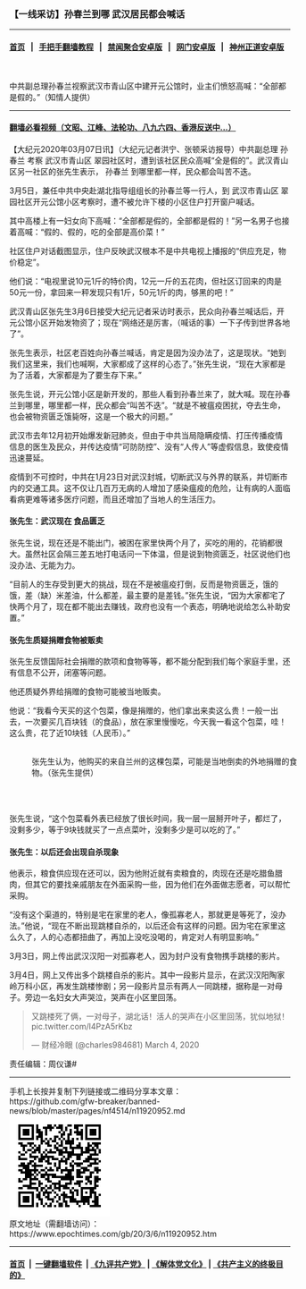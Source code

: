 ### 【一线采访】孙春兰到哪 武汉居民都会喊话
------------------------

#### [首页](https://github.com/gfw-breaker/banned-news/blob/master/README.md) &nbsp;&nbsp;|&nbsp;&nbsp; [手把手翻墙教程](https://github.com/gfw-breaker/guides/wiki) &nbsp;&nbsp;|&nbsp;&nbsp; [禁闻聚合安卓版](https://github.com/gfw-breaker/bn-android) &nbsp;&nbsp;|&nbsp;&nbsp; [网门安卓版](https://github.com/oGate2/oGate) &nbsp;&nbsp;|&nbsp;&nbsp; [神州正道安卓版](https://github.com/SzzdOgate/update) 



<div><img alt="" class="aligncenter wp-post-image" src="https://i.epochtimes.com/assets/uploads/2020/03/page1-600x400.jpg"/>
<div class="red16 caption">
 <p>
  中共副总理孙春兰视察武汉市青山区中建开元公馆时，业主们愤怒高喊：“全部都是假的。”（知情人提供）
 </p>
</div>
</div><hr/>

#### [翻墙必看视频（文昭、江峰、法轮功、八九六四、香港反送中...）](https://github.com/gfw-breaker/banned-news/blob/master/pages/link3.md)

<div><p>
 【大纪元2020年03月07日讯】（大纪元记者洪宁、张顿采访报导）中共副总理
 <ok href="https://www.epochtimes.com/gb/tag/%E5%AD%99%E6%98%A5%E5%85%B0.html">
  孙春兰
 </ok>
 考察
 <ok href="https://www.epochtimes.com/gb/tag/%E6%AD%A6%E6%B1%89%E5%B8%82%E9%9D%92%E5%B1%B1%E5%8C%BA.html">
  武汉市青山区
 </ok>
 翠园社区时，遭到该社区民众高喊“全是假的”。武汉青山区另一社区的张先生表示，
 <ok href="https://www.epochtimes.com/gb/tag/%E5%AD%99%E6%98%A5%E5%85%B0.html">
  孙春兰
 </ok>
 到哪里都一样，民众都会叫苦不迭。
</p>
<p>
 3月5日，兼任中共中央赴湖北指导组组长的孙春兰等一行人，到
 <ok href="https://www.epochtimes.com/gb/tag/%E6%AD%A6%E6%B1%89%E5%B8%82%E9%9D%92%E5%B1%B1%E5%8C%BA.html">
  武汉市青山区
 </ok>
 翠园社区开元公馆小区考察时，遭不被允许下楼的小区住户打开窗户喊话。
</p>
<p>
 其中高楼上有一妇女向下高喊：“全部都是假的，全部都是假的！”另一名男子也接着高喊：“假的、假的，吃的全部是高价菜！”
</p>
<p>
 社区住户对话截图显示，住户反映武汉根本不是中共电视上播报的“供应充足，物价稳定”。
</p>
<p>
 他们说：“电视里说10元1斤的特价肉，12元一斤的五花肉，但社区订回来的肉是50元一份，拿回来一秤发现只有1斤，50元1斤的肉，够黑的吧！”
</p>
<p>
</p>
<p>
 武汉青山区张先生3月6日接受大纪元记者采访时表示，民众向孙春兰喊话后，开元公馆小区开始发物资了；现在“网络还是厉害，（喊话的事）一下子传到世界各地了”。
</p>
<p>
 张先生表示，社区老百姓向孙春兰喊话，肯定是因为没办法了，这是现状。“她到我们这里来，我们也喊啊，大家都成了这样的心态了。”张先生说，“现在大家都是为了活着，大家都是为了要生存下来。”
</p>
<p>
 张先生说，开元公馆小区是新开发的，那些人看到孙春兰来了，就大喊。现在孙春兰到哪里，哪里都一样，民众都会“叫苦不迭”。“就是不被瘟疫困扰，夺去生命，也会被物资匮乏饿毙呀，这是一个极大的问题。”
</p>
<p>
 武汉市去年12月初开始爆发新冠肺炎，但由于中共当局隐瞒疫情、打压传播疫情信息的医生及民众，并传达疫情“可防防控”、没有“人传人”等虚假信息，致使疫情迅速蔓延。
</p>
<p>
 疫情到不可控时，中共在1月23日对武汉封城，切断武汉与外界的联系，并切断市内的交通工具。这不仅让几百万无病的人增加了感染瘟疫的危险，让有病的人面临看病更难等诸多医疗问题，而且还增加了当地人的生活压力。
</p>
<h4>
 <strong>
  张先生：武汉现在
  <ok href="https://www.epochtimes.com/gb/tag/%E9%A3%9F%E5%93%81%E5%8C%AE%E4%B9%8F.html">
   食品匮乏
  </ok>
 </strong>
</h4>
<p>
 张先生说，现在还是不能出门，被困在家里快两个月了，买吃的用的，花销都很大。虽然社区会隔三差五地打电话问一下体温，但是说到物资匮乏，社区说他们也没办法、无能为力。
</p>
<p>
 “目前人的生存受到更大的挑战，现在不是被瘟疫打倒，反而是物资匮乏，饿的饿，差（缺）米差油，什么都差，最主要的是差钱。”张先生说，“因为大家都宅了快两个月了，现在都不能出去赚钱，政府也没有一个表态，明确地说给怎么补助安置。”
</p>
<h4>
 <strong>
  张先生质疑捐赠食物被贩卖
 </strong>
</h4>
<p>
 张先生反馈国际社会捐赠的款项和食物等等，都不能分配到我们每个家庭手里，还有信息不公开，闭塞等问题。
</p>
<p>
 他还质疑外界给捐赠的食物可能被当地贩卖。
</p>
<p>
 他说：“我看今天买的这个包菜，像是捐赠的，他们拿出来卖这么贵！一般一出去，一次要买几百块钱（的食品），放在家里慢慢吃，今天我一看这个包菜，哇！这么贵，花了近10块钱（人民币）。”
</p>
<figure class="wp-caption aligncenter" id="attachment_11921157" style="width: 488px">
 <ok href="http://i.epochtimes.com/assets/uploads/2020/03/15f9d1930b35b9f0_ttl7daybES_11.gif">
  <img alt="" class="wp-image-11921157" src="http://i.epochtimes.com/assets/uploads/2020/03/15f9d1930b35b9f0_ttl7daybES_11-600x407.gif"/>
 </ok>
 <br/><figcaption class="wp-caption-text">
  张先生认为，他购买的来自兰州的这棵包菜，可能是当地倒卖的外地捐赠的食物。（张先生提供）
 </figcaption><br/>
</figure><br/>
<p>
 张先生说，“这个包菜看外表已经放了很长时间，我一层一层掰开叶子，都烂了，没剩多少，等于9块钱就买了一点点菜叶，没剩多少是可以吃的了。”
</p>
<h4>
 <strong>
  张先生：以后还会出现自杀现象
 </strong>
</h4>
<p>
 他表示，粮食供应现在还可以，因为他附近就有卖粮食的，肉现在还是吃腊鱼腊肉，但其它的要找亲戚朋友在外面采购一些，因为他们在外面做志愿者，可以帮忙采购。
</p>
<p>
 “没有这个渠道的，特别是宅在家里的老人，像孤寡老人，那就更是等死了，没办法。”他说，“现在不断出现跳楼自杀的，以后还会有这样的问题。因为宅在家里这么久了，人的心态都扭曲了，再加上没吃没喝的，肯定对人有明显影响。”
</p>
<p>
 3月3日，网上传出武汉汉阳一对孤寡老人，因为封户没有食物携手跳楼的影片。
</p>
<p>
 3月4日，网上又传出多个跳楼自杀的影片。其中一段影片显示，在武汉汉阳陶家岭万科小区，再发生跳楼惨剧；另一段影片显示有两人一同跳楼，据称是一对母子。旁边一名妇女大声哭泣，哭声在小区里回荡。
</p>
<blockquote class="twitter-tweet">
 <p dir="ltr" lang="zh">
  又跳楼死了俩，一对母子，湖北话！活人的哭声在小区里回荡，犹似地狱！
  <ok href="https://t.co/l4PzA5rKbz">
   pic.twitter.com/l4PzA5rKbz
  </ok>
 </p>
 <p>
  — 财经冷眼 (@charles984681)
  <ok href="https://twitter.com/charles984681/status/1235213933360766977?ref_src=twsrc%5Etfw">
   March 4, 2020
  </ok>
 </p>
</blockquote>
<p>
</p>
<p>
 责任编辑：周仪谦#
</p>
</div>
<hr/>
手机上长按并复制下列链接或二维码分享本文章：<br/>
https://github.com/gfw-breaker/banned-news/blob/master/pages/nf4514/n11920952.md <br/>
<a href='https://github.com/gfw-breaker/banned-news/blob/master/pages/nf4514/n11920952.md'><img src='https://github.com/gfw-breaker/banned-news/blob/master/pages/nf4514/n11920952.md.png'/></a> <br/>
原文地址（需翻墙访问）：https://www.epochtimes.com/gb/20/3/6/n11920952.htm


------------------------
#### [首页](https://github.com/gfw-breaker/banned-news/blob/master/README.md) &nbsp;|&nbsp; [一键翻墙软件](https://github.com/gfw-breaker/nogfw/blob/master/README.md) &nbsp;| [《九评共产党》](https://github.com/gfw-breaker/9ping.md/blob/master/README.md#九评之一评共产党是什么) | [《解体党文化》](https://github.com/gfw-breaker/jtdwh.md/blob/master/README.md) | [《共产主义的终极目的》](https://github.com/gfw-breaker/gczydzjmd.md/blob/master/README.md)


<img src='http://gfw-breaker.win/banned-news/pages/nf4514/n11920952.md' width='0px' height='0px'/>
